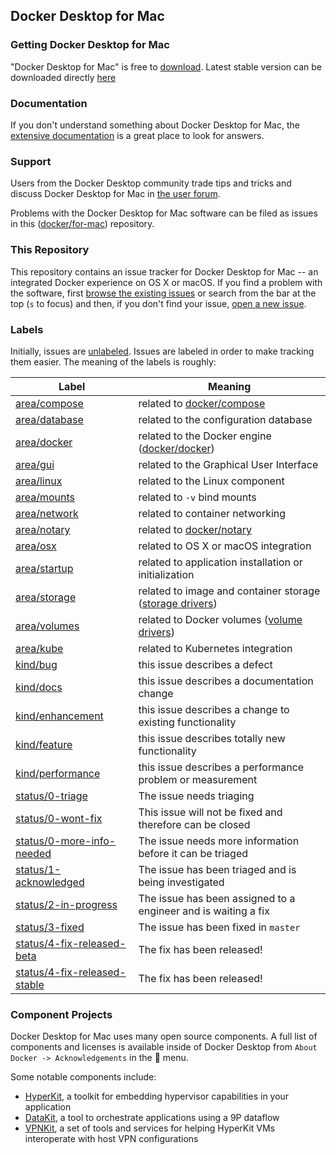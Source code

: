 ## Docker Desktop for Mac

### Getting Docker Desktop for Mac

"Docker Desktop for Mac" is free to [download](https://store.docker.com/editions/community/docker-ce-desktop-mac). Latest stable version can be downloaded directly [here]( https://download.docker.com/mac/stable/Docker.dmg)

### Documentation

If you don't understand something about Docker Desktop for Mac, the [extensive
documentation](https://docs.docker.com/docker-for-mac/) is a great place
to look for answers.

### Support

Users from the Docker Desktop community trade tips and tricks and discuss Docker Desktop
for Mac in [the user forum](https://forums.docker.com/c/docker-for-mac).

Problems with the Docker Desktop for Mac software can be filed as issues in this
([docker/for-mac](https://github.com/docker/for-mac)) repository.

### This Repository

This repository contains an issue tracker for Docker Desktop for Mac -- an
integrated Docker experience on OS X or macOS. If you find a problem
with the software, first [browse the existing
issues](https://github.com/docker/for-mac/issues) or search from the bar
at the top (`s` to focus) and then, if you don't find your issue, [open
a new issue](https://github.com/docker/for-mac/issues/new).

### Labels

Initially, issues are
[unlabeled](https://github.com/docker/for-mac/issues?q=is%3Aopen+is%3Aissue+no%3Alabel). Issues
are labeled in order to make tracking them easier. The meaning of the
labels is roughly:

| Label            | Meaning                                            |
|------------------|----------------------------------------------------|
| [area/compose](https://github.com/docker/for-mac/labels/area/compose)     | related to [docker/compose](https://github.com/docker/compose) |
| [area/database](https://github.com/docker/for-mac/labels/area/database)     | related to the configuration database |
| [area/docker](https://github.com/docker/for-mac/labels/area/docker)      | related to the Docker engine ([docker/docker](https://github.com/docker/docker)) |
| [area/gui](https://github.com/docker/for-mac/labels/area/gui)         | related to the Graphical User Interface |
| [area/linux](https://github.com/docker/for-mac/labels/area/linux)       | related to the Linux component |
| [area/mounts](https://github.com/docker/for-mac/labels/area/mounts)      | related to `-v` bind mounts |
| [area/network](https://github.com/docker/for-mac/labels/area/network)     | related to container networking |
| [area/notary](https://github.com/docker/for-mac/labels/area/notary)      | related to [docker/notary](https://github.com/docker/notary) |
| [area/osx](https://github.com/docker/for-mac/labels/area/osx)         | related to OS X or macOS integration |
| [area/startup](https://github.com/docker/for-mac/labels/area/startup)     | related to application installation or initialization |
| [area/storage](https://github.com/docker/for-mac/labels/area/storage)     | related to image and container storage ([storage drivers](https://docs.docker.com/engine/userguide/storagedriver/imagesandcontainers/)) |
| [area/volumes](https://github.com/docker/for-mac/labels/area/volumes)     | related to Docker volumes ([volume drivers](https://docs.docker.com/engine/reference/commandline/volume_create/)) |
| [area/kube](https://github.com/docker/for-mac/labels/area/kube) | related to Kubernetes integration
| [kind/bug](https://github.com/docker/for-mac/labels/kind/bug)         | this issue describes a defect |
| [kind/docs](https://github.com/docker/for-mac/labels/kind/docs)        | this issue describes a documentation change |
| [kind/enhancement](https://github.com/docker/for-mac/labels/kind/enhancement) | this issue describes a change to existing functionality |
| [kind/feature](https://github.com/docker/for-mac/labels/kind/feature)     | this issue describes totally new functionality |
| [kind/performance](https://github.com/docker/for-mac/labels/kind/performance) | this issue describes a performance problem or measurement |
| [status/0-triage](https://github.com/docker/for-mac/labels/status/0-triage) | The issue needs triaging |
| [status/0-wont-fix](https://github.com/docker/for-mac/labels/status/0-wont-fix) | This issue will not be fixed and therefore can be closed |
| [status/0-more-info-needed](https://github.com/docker/for-mac/labels/status/0-more-info-needed) | The issue needs more information before it can be triaged |
| [status/1-acknowledged](https://github.com/docker/for-mac/labels/status/1-acknowledged) | The issue has been triaged and is being investigated |
| [status/2-in-progress](https://github.com/docker/for-mac/labels/status/2-in-progress) | The issue has been assigned to a engineer and is waiting a fix |
| [status/3-fixed](https://github.com/docker/for-mac/labels/status/3-fixed) | The issue has been fixed in `master` |
| [status/4-fix-released-beta](https://github.com/docker/for-mac/labels/status/4-fix-released-beta) | The fix has been released! |
| [status/4-fix-released-stable](https://github.com/docker/for-mac/labels/status/4-fix-released-stable) | The fix has been released! |

### Component Projects

Docker Desktop for Mac uses many open source components. A full list of
components and licenses is available inside of Docker Desktop from `About Docker
-> Acknowledgements` in the :whale: menu.

Some notable components include:

 * [HyperKit](https://github.com/docker/hyperkit/), a toolkit for
   embedding hypervisor capabilities in your application
 * [DataKit](https://github.com/docker/datakit/), a tool to orchestrate
   applications using a 9P dataflow
 * [VPNKit](https://github.com/docker/vpnkit), a set of tools and
   services for helping HyperKit VMs interoperate with host VPN
   configurations
